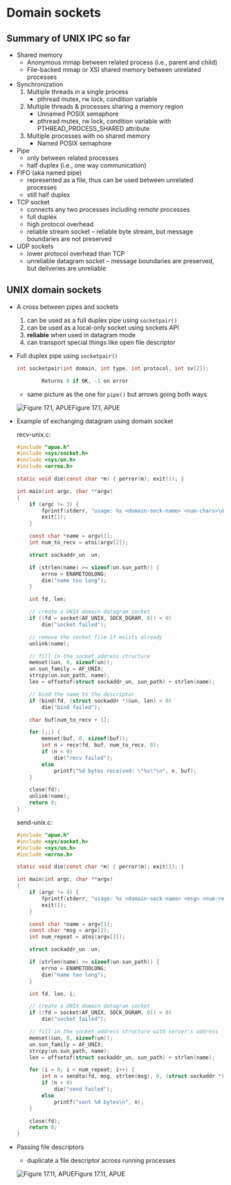 # Domain sockets

## Summary of UNIX IPC so far

- Shared memory
  - Anonymous mmap between related process (i.e., parent and child)
  - File-backed mmap or XSI shared memory between unrelated processes
- Synchronization
  1. Multiple threads in a single process
     - pthread mutex, rw lock, condition variable
  2. Multiple threads & processes sharing a memory region
     - Unnamed POSIX semaphore
     - pthread mutex, rw lock, condition variable with PTHREAD_PROCESS_SHARED attribute
  3. Multiple processes with no shared memory
     - Named POSIX semaphore
- Pipe
  - only between related processes
  - half duplex (i.e., one way communication)
- FIFO (aka named pipe)
  - represented as a file, thus can be used between unrelated processes
  - still half duplex
- TCP socket
  - connects any two processes including remote processes
  - full duplex
  - high protocol overhead
  - reliable stream socket – reliable byte stream, but message boundaries are not preserved
- UDP sockets
  - lower protocol overhead than TCP
  - unreliable datagram socket – message boundaries are preserved, but deliveries are unreliable

## UNIX domain sockets

- A cross between pipes and sockets

  1. can be used as a full duplex pipe using `socketpair()`
  2. can be used as a local-only socket using sockets API
  3. **reliable** when used in datagram mode
  4. can transport special things like open file descriptor

- Full duplex pipe using `socketpair()`

  ```c
  int socketpair(int domain, int type, int protocol, int sv[2]);
  
          Returns 0 if OK, -1 on error
  ```

  - same picture as the one for `pipe()` but arrows going both ways

  ![Figure 17.1, APUE](http://www.cs.columbia.edu/~jae/4118-LAST/L09/fig17.1.jpg)Figure 17.1, APUE

- Example of exchanging datagram using domain socket

  recv-unix.c:

  ```c
  #include "apue.h"
  #include <sys/socket.h>
  #include <sys/un.h>
  #include <errno.h>
  
  static void die(const char *m) { perror(m); exit(1); }
  
  int main(int argc, char **argv)
  {
      if (argc != 3) {
          fprintf(stderr, "usage: %s <domain-sock-name> <num-chars>\n", argv[0]);
          exit(1);
      }
  
      const char *name = argv[1];
      int num_to_recv = atoi(argv[2]);
  
      struct sockaddr_un  un;
  
      if (strlen(name) >= sizeof(un.sun_path)) {
          errno = ENAMETOOLONG;
          die("name too long");
      }
  
      int fd, len;
  
      // create a UNIX domain datagram socket
      if ((fd = socket(AF_UNIX, SOCK_DGRAM, 0)) < 0)
          die("socket failed");
  
      // remove the socket file if exists already
      unlink(name);
  
      // fill in the socket address structure
      memset(&un, 0, sizeof(un));
      un.sun_family = AF_UNIX;
      strcpy(un.sun_path, name);
      len = offsetof(struct sockaddr_un, sun_path) + strlen(name);
  
      // bind the name to the descriptor
      if (bind(fd, (struct sockaddr *)&un, len) < 0) 
          die("bind failed");
  
      char buf[num_to_recv + 1];
  
      for (;;) {
          memset(buf, 0, sizeof(buf));
          int n = recv(fd, buf, num_to_recv, 0);
          if (n < 0) 
              die("recv failed");
          else
              printf("%d bytes received: \"%s\"\n", n, buf);
      }
  
      close(fd);
      unlink(name);
      return 0;
  }
  ```

  send-unix.c:

  ```c
  #include "apue.h"
  #include <sys/socket.h>
  #include <sys/un.h>
  #include <errno.h>
  
  static void die(const char *m) { perror(m); exit(1); }
  
  int main(int argc, char **argv)
  {
      if (argc != 4) {
          fprintf(stderr, "usage: %s <domain-sock-name> <msg> <num-repeat>\n", argv[0]);
          exit(1);
      }
  
      const char *name = argv[1];
      const char *msg = argv[2];
      int num_repeat = atoi(argv[3]);
  
      struct sockaddr_un  un;
  
      if (strlen(name) >= sizeof(un.sun_path)) {
          errno = ENAMETOOLONG;
          die("name too long");
      }
  
      int fd, len, i;
  
      // create a UNIX domain datagram socket
      if ((fd = socket(AF_UNIX, SOCK_DGRAM, 0)) < 0)
          die("socket failed");
  
      // fill in the socket address structure with server's address
      memset(&un, 0, sizeof(un));
      un.sun_family = AF_UNIX;
      strcpy(un.sun_path, name);
      len = offsetof(struct sockaddr_un, sun_path) + strlen(name);
  
      for (i = 0; i < num_repeat; i++) {
          int n = sendto(fd, msg, strlen(msg), 0, (struct sockaddr *)&un, len);
          if (n < 0) 
              die("send failed");
          else 
              printf("sent %d bytes\n", n);
      }
  
      close(fd);
      return 0;
  }
  ```

- Passing file descriptors

  - duplicate a file descriptor across running processes

  ![Figure 17.11, APUE](http://www.cs.columbia.edu/~jae/4118-LAST/L09/fig17.11.jpg)Figure 17.11, APUE

